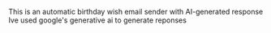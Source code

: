 This is an automatic birthday wish email sender with AI-generated response 
Ive used google's generative ai to generate reponses
